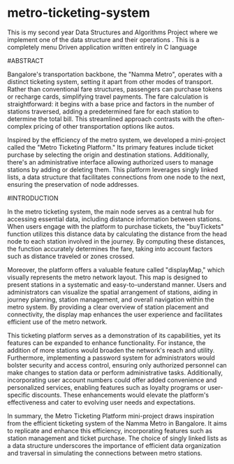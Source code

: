 # metro-ticketing-system
This is my second year Data Structures and Algorithms Project where we implement one of the data structure and their operations . This is a completely menu Driven application written entirely in C language

#ABSTRACT

Bangalore's transportation backbone, the "Namma Metro", operates with a distinct ticketing system, setting it apart from other modes of transport. Rather than conventional fare structures, passengers can purchase tokens or recharge cards, simplifying travel payments. The fare calculation is straightforward: it begins with a base price and factors in the number of stations traversed, adding a predetermined fare for each station to determine the total bill. This streamlined approach contrasts with the often-complex pricing of other transportation options like autos.

Inspired by the efficiency of the metro system, we developed a mini-project called the "Metro Ticketing Platform." Its primary features include ticket purchase by selecting the origin and destination stations. Additionally, there's an administrative interface allowing authorized users to manage stations by adding or deleting them. This platform leverages singly linked lists, a data structure that facilitates connections from one node to the next, ensuring the preservation of node addresses.

#INTRODUCTION

In the metro ticketing system, the main node serves as a central hub for accessing essential data, including distance information between stations. When users engage with the platform to purchase tickets, the "buyTickets" function utilizes this distance data by calculating the distance from the head node to each station involved in the journey. By computing these distances, the function accurately determines the fare, taking into account factors such as distance traveled or zones crossed.

Moreover, the platform offers a valuable feature called "displayMap," which visually represents the metro network layout. This map is designed to present stations in a systematic and easy-to-understand manner. Users and administrators can visualize the spatial arrangement of stations, aiding in journey planning, station management, and overall navigation within the metro system. By providing a clear overview of station placement and connectivity, the display map enhances the user experience and facilitates efficient use of the metro network.

This ticketing platform serves as a demonstration of its capabilities, yet its features can be expanded to enhance functionality. For instance, the addition of more stations would broaden the network's reach and utility. Furthermore, implementing a password system for administrators would bolster security and access control, ensuring only authorized personnel can make changes to station data or perform administrative tasks. Additionally, incorporating user account numbers could offer added convenience and personalized services, enabling features such as loyalty programs or user-specific discounts. These enhancements would elevate the platform's effectiveness and cater to evolving user needs and expectations.

In summary, the Metro Ticketing Platform mini-project draws inspiration from the efficient ticketing system of the Namma Metro in Bangalore. It aims to replicate and enhance this efficiency, incorporating features such as station management and ticket purchase. The choice of singly linked lists as a data structure underscores the importance of efficient data organization and traversal in simulating the connections between metro stations.
